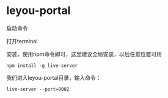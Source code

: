 # leyou-portal

启动命令


打开terminal

安装，使用npm命令即可，这里建议全局安装，以后任意位置可用

```
npm install -g live-server
```

我们进入leyou-portal目录，输入命令：

```
live-server --port=9002
```




